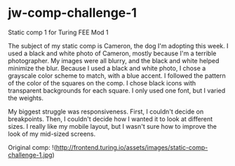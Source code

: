 # jw-comp-challenge-1
Static comp 1 for Turing FEE Mod 1

The subject of my static comp is Cameron, the dog I'm adopting this week. I used a black and white photo of Cameron, mostly because I'm a terrible photographer. My images were all blurry, and the black and white helped minimize the blur. Because I used a black and white photo, I chose a grayscale color scheme to match, with a blue accent. I followed the pattern of the color of the squares on the comp. I chose black icons with transparent backgrounds for each square. I only used one font, but I varied the weights. 

My biggest struggle was responsiveness. First, I couldn't decide on breakpoints. Then, I couldn't decide how I wanted it to look at different sizes. I really like my mobile layout, but I wasn't sure how to improve the look of my mid-sized screens.

Original comp:
!(http://frontend.turing.io/assets/images/static-comp-challenge-1.jpg)
